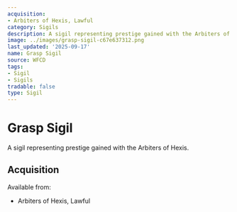```yaml
---
acquisition:
- Arbiters of Hexis, Lawful
category: Sigils
description: A sigil representing prestige gained with the Arbiters of Hexis.
image: ../images/grasp-sigil-c67e637312.png
last_updated: '2025-09-17'
name: Grasp Sigil
source: WFCD
tags:
- Sigil
- Sigils
tradable: false
type: Sigil
---
```


# Grasp Sigil

A sigil representing prestige gained with the Arbiters of Hexis.

## Acquisition

Available from:
- Arbiters of Hexis, Lawful

